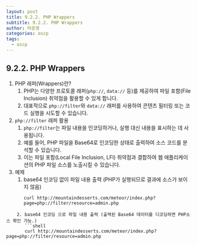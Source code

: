```yaml
---
layout: post
title: 9.2.2. PHP Wrappers
subtitle: 9.2.2. PHP Wrappers
author: 마준영
categories: oscp
tags:
  - oscp
---
```

## 9.2.2. PHP Wrappers
1. PHP 래퍼(Wrappers)란?
	1. PHP는 다양한 프로토콜 래퍼(`php://`, `data://` 등)를 제공하여 파일 포함(File Inclusion) 취약점을 활용할 수 있게 합니다.
	2. 대표적으로 `php://filter`와 `data://` 래퍼를 사용하여 콘텐츠 필터링 또는 코드 실행을 시도할 수 있습니다.
2. `php://filter` 래퍼 활용
	1. `php://filter`는 파일 내용을 인코딩하거나, 실행 대신 내용을 표시하는 데 사용됩니다.
	2. 예를 들어, PHP 파일을 Base64로 인코딩한 상태로 출력하여 소스 코드를 분석할 수 있습니다.
	3. 이는 파일 포함(Local File Inclusion, LFI) 취약점과 결합하여 웹 애플리케이션의 PHP 파일 소스를 노출시킬 수 있습니다.
3. 예제
	1. base64 인코딩 없이 파일 내용 출력 (PHP가 실행되므로 결과에 소스가 보이지 않음)
	   ```shell
	   curl http://mountaindesserts.com/meteor/index.php?page=php://filter/resource=admin.php
```
	2. base64 인코딩 으로 파일 내용 출력 (출력된 Base64 데이터를 디코딩하면 PHP소스 확인 가능.)
	   ```shell
	   curl http://mountaindesserts.com/meteor/index.php?page=php://filter/resource=admin.php
```
